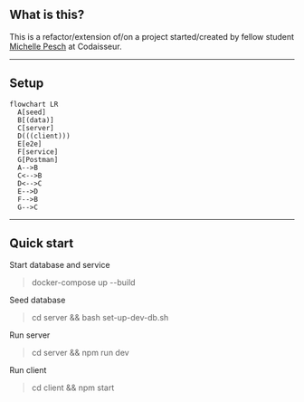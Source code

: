 ## What is this?

This is a refactor/extension of/on a project started/created by fellow student [Michelle Pesch](https://github.com/mipes4/sportsbetting_fe) at Codaisseur.

---

## Setup

```mermaid
flowchart LR
  A[seed]
  B[(data)]
  C[server]
  D(((client)))
  E[e2e]
  F[service]
  G[Postman]
  A-->B
  C<-->B
  D<-->C
  E-->D
  F-->B
  G-->C
```

---

## Quick start

Start database and service

> docker-compose up --build

Seed database

> cd server && bash set-up-dev-db.sh

Run server

> cd server && npm run dev

Run client

> cd client && npm start
